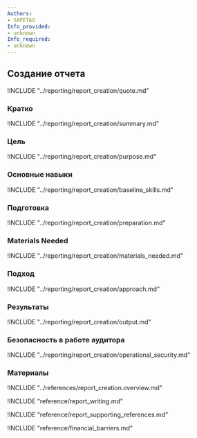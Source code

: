 ```yaml
---
Authors:
- SAFETAG
Info_provided:
- unknown
Info_required:
- unknown
---
```


## Создание отчета

!INCLUDE "../reporting/report_creation/quote.md"

### Кратко

!INCLUDE "../reporting/report_creation/summary.md"

### Цель

!INCLUDE "../reporting/report_creation/purpose.md"

### Основные навыки

!INCLUDE "../reporting/report_creation/baseline_skills.md"

### Подготовка

!INCLUDE "../reporting/report_creation/preparation.md"

### Materials Needed

!INCLUDE "../reporting/report_creation/materials_needed.md"

### Подход

!INCLUDE "../reporting/report_creation/approach.md"

### Результаты

!INCLUDE "../reporting/report_creation/output.md"

### Безопасность в работе аудитора

!INCLUDE "../reporting/report_creation/operational_security.md"

### Материалы
<div class="greybox">
!INCLUDE "../references/report_creation.overview.md"

!INCLUDE "reference/report_writing.md"

!INCLUDE "reference/report_supporting_references.md"

!INCLUDE "reference/financial_barriers.md"
</div>

<!-- ### Activities -->
